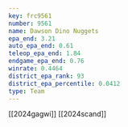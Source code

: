 ```yaml
---
key: frc9561
number: 9561
name: Dawson Dino Nuggets
epa_end: 3.21
auto_epa_end: 0.61
teleop_epa_end: 1.84
endgame_epa_end: 0.76
winrate: 0.4464
district_epa_rank: 93
district_epa_percentile: 0.0412
type: Team
---
```

[[2024gagwi]]
[[2024scand]]

